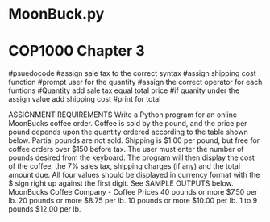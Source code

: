 # MoonBuck.py
# COP1000 Chapter 3
#psuedocode
#assign sale tax to the correct syntax
#assign shipping cost function
#prompt user for the quantity
#assign the correct operator for each funtions
#Quantity add sale tax equal total price
#if quanity under the assign value add shipping cost
#print for total

ASSIGNMENT REQUIREMENTS
Write a Python program for an online MoonBucks coffee order. Coffee is sold by the pound, and the price per pound depends upon the quantity ordered according to the table shown below. Partial pounds are not sold. Shipping is $1.00 per pound, but free for coffee orders over $150 before tax. The user must enter the number of pounds desired from the keyboard. The program will then display the cost of the coffee, the 7% sales tax, shipping charges (if any) and the total amount due. All four values should be displayed in currency format with the $ sign right up against the first digit. See SAMPLE OUTPUTS below.
MoonBucks Coffee Company - Coffee Prices
40 pounds or more          $7.50 per lb.
20 pounds or more          $8.75 per lb.
10 pounds or more          $10.00 per lb.
1 to 9 pounds                  $12.00 per lb.
